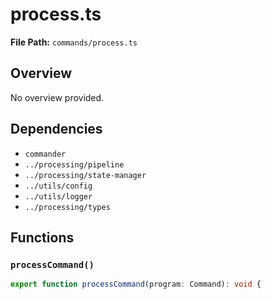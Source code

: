 # process.ts

**File Path:** `commands/process.ts`

## Overview

No overview provided.

## Dependencies

- `commander`
- `../processing/pipeline`
- `../processing/state-manager`
- `../utils/config`
- `../utils/logger`
- `../processing/types`

## Functions

### `processCommand()`

```typescript
export function processCommand(program: Command): void {
```

